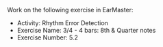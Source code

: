 Work on the following exercise in EarMaster:
- Activity: Rhythm Error Detection
- Exercise Name: 3/4 - 4 bars: 8th & Quarter notes
- Exercise Number: 5.2
